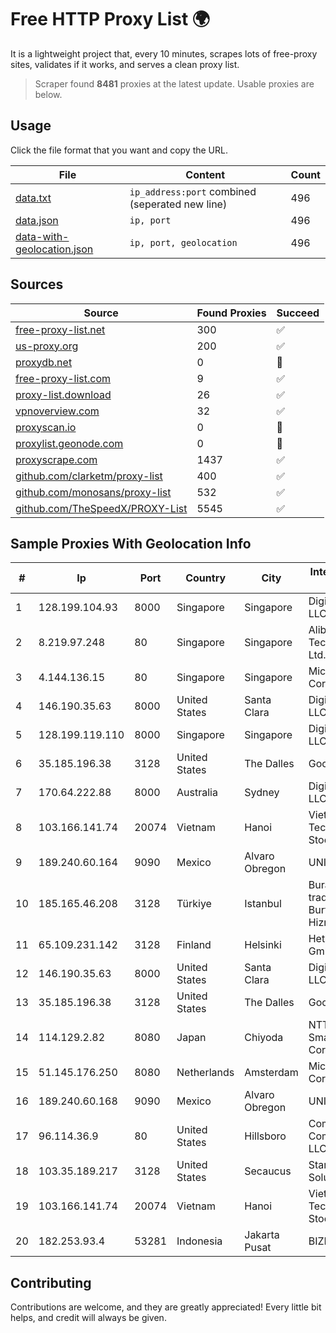 
# Free HTTP Proxy List 🌍

It is a lightweight project that, every 10 minutes, scrapes lots of free-proxy sites, validates if it works, and serves a clean proxy list.


> Scraper found **8481** proxies at the latest update. Usable proxies are below.

## Usage

Click the file format that you want and copy the URL.


|File|Content|Count|
|----|-------|-----|
|[data.txt](https://raw.githubusercontent.com/themiralay/Proxy-List-World/master/data.txt)|`ip_address:port` combined (seperated new line)|496|
|[data.json](https://raw.githubusercontent.com/themiralay/Proxy-List-World/master/data.json)|`ip, port`|496|
|[data-with-geolocation.json](https://raw.githubusercontent.com/themiralay/Proxy-List-World/master/data-with-geolocation.json)|`ip, port, geolocation`|496|

## Sources

|Source|Found Proxies|Succeed|
|------|-------------|-------|
|[free-proxy-list.net](https://free-proxy-list.net)|300|✅|
|[us-proxy.org](https://www.us-proxy.org)|200|✅|
|[proxydb.net](http://proxydb.net)|0|🚫|
|[free-proxy-list.com](https://free-proxy-list.com/?page=&port=&type%5B%5D=http&type%5B%5D=https&up_time=0&search=Search)|9|✅|
|[proxy-list.download](https://www.proxy-list.download/HTTP)|26|✅|
|[vpnoverview.com](https://vpnoverview.com/privacy/anonymous-browsing/free-proxy-servers)|32|✅|
|[proxyscan.io](https://www.proxyscan.io)|0|🚫|
|[proxylist.geonode.com](https://proxylist.geonode.com/api/proxy-list?limit=300&page=1&sort_by=lastChecked&sort_type=desc&protocols=http,https)|0|🚫|
|[proxyscrape.com](https://api.proxyscrape.com/v2/?request=displayproxies&protocol=http&timeout=10000&country=all&ssl=all&anonymity=all)|1437|✅|
|[github.com/clarketm/proxy-list](https://raw.githubusercontent.com/clarketm/proxy-list/master/proxy-list-raw.txt)|400|✅|
|[github.com/monosans/proxy-list](https://raw.githubusercontent.com/monosans/proxy-list/main/proxies/http.txt)|532|✅|
|[github.com/TheSpeedX/PROXY-List](https://raw.githubusercontent.com/TheSpeedX/PROXY-List/master/http.txt)|5545|✅|


## Sample Proxies With Geolocation Info

|#|Ip|Port|Country|City|Internet Service Provider|
|-|--|----|-------|----|-------------------------|
|1|128.199.104.93|8000|Singapore|Singapore|DigitalOcean, LLC|
|2|8.219.97.248|80|Singapore|Singapore|Alibaba (US) Technology Co., Ltd.|
|3|4.144.136.15|80|Singapore|Singapore|Microsoft Corporation|
|4|146.190.35.63|8000|United States|Santa Clara|DigitalOcean, LLC|
|5|128.199.119.110|8000|Singapore|Singapore|DigitalOcean, LLC|
|6|35.185.196.38|3128|United States|The Dalles|Google LLC|
|7|170.64.222.88|8000|Australia|Sydney|DigitalOcean, LLC|
|8|103.166.141.74|20074|Vietnam|Hanoi|Viet NAM Cloud Technology Joint Stock Company|
|9|189.240.60.164|9090|Mexico|Alvaro Obregon|UNINET|
|10|185.165.46.208|3128|Türkiye|Istanbul|Burak Buylu trading as BurtiNET Internet Hizmetleri|
|11|65.109.231.142|3128|Finland|Helsinki|Hetzner Online GmbH|
|12|146.190.35.63|8000|United States|Santa Clara|DigitalOcean, LLC|
|13|35.185.196.38|3128|United States|The Dalles|Google LLC|
|14|114.129.2.82|8080|Japan|Chiyoda|NTT SmartConnect Corporation|
|15|51.145.176.250|8080|Netherlands|Amsterdam|Microsoft Corporation|
|16|189.240.60.168|9090|Mexico|Alvaro Obregon|UNINET|
|17|96.114.36.9|80|United States|Hillsboro|Comcast Cable Communications, LLC|
|18|103.35.189.217|3128|United States|Secaucus|Stark Industries Solutions LTD|
|19|103.166.141.74|20074|Vietnam|Hanoi|Viet NAM Cloud Technology Joint Stock Company|
|20|182.253.93.4|53281|Indonesia|Jakarta Pusat|BIZNET|



## Contributing

Contributions are welcome, and they are greatly appreciated! Every
little bit helps, and credit will always be given.

